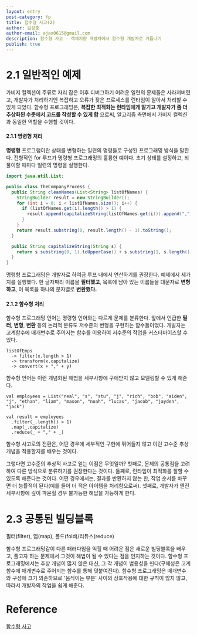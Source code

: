 ```yaml
---
layout: entry
post-category: fp
title: 함수형 사고(2)
author: 김성중
author-email: ajax0615@gmail.com
description: 함수형 사고 - 객체지향 개발자에서 함수형 개발자로 거듭나기
publish: true
---
```


# 2.1 일반적인 예제
가비지 컬렉션이 주류로 자리 잡은 이후 디버그하기 어려운 일련의 문제들은 사라져버렸고, 개발자가 처리하기엔 복잡하고 오류가 잦은 프로세스를 런타임이 알아서 처리할 수 있게 되었다. 함수형 프로그래밍은, **복잡한 최적화는 런타임에게 맡기고 개발자가 좀 더 추상화된 수준에서 코드를 작성할 수 있게 함** 으로써, 알고리즘 측면에서 가비지 컬렉션과 동일한 역할을 수행할 것이다.

#### **2.1.1 명령형 처리**
**명령형** 프로그램이란 상태를 변형하는 일련의 명령들로 구성된 프로그래밍 방식을 말한다. 전형적인 for 루프가 명령형 프로그래밍의 훌륭한 예이다. 초기 상태를 설정하고, 되풀이할 때마다 일련의 명령을 실행한다.

```java
import java.util.List;

public class TheCompanyProcess {
  public String cleanNames(List<String> listOfNames) {
    StringBuilder result = new StringBuilder();
    for (int i = 0; i < listOfNames.size(); i++) {
      if (listOfNames.get(i).length() > 1) {
        result.append(capitalizeString(listOfNames.get(i))).append(",");
      }
    }
    return result.substring(0, result.length() - 1).toString();
  }

  public String capitalizeString(String s) {
    return s.substring(0, 1).toUpperCase() + s.substring(1, s.length());
  }
}
```

명령형 프로그래밍은 개발자로 하여금 루프 내에서 연산하기를 권장한다. 예제에서 세가지를 실행했다. 한 글자짜리 이름을 **필터했고**, 목록에 남아 있는 이름들을 대문자로 **변형하고**, 이 목록을 하나의 문자열로 **변환했다.**

#### **2.1.2 함수형 처리**
함수형 프로그래밍 언어는 명령형 언어와는 다르게 문제를 분류한다. 앞에서 언급한 **필터**, **변형**, **변환** 등의 논리적 분류도 저수준의 변형을 구현하는 함수들이었다. 개발자는 고계함수에 매개변수로 주어지는 함수를 이용하여 저수준의 작업을 커스터마이즈할 수 있다.

```
listOfEmps
  -> filter(x.length > 1)
  -> transform(x.capitalize)
  -> convert(x + "," + y)
```

함수형 언어는 이런 개념화된 해법을 세부사항에 구애받지 않고 모델링할 수 있게 해준다.

```
val employees = List("neal", "s", "stu", "j", "rich", "bob", "aiden", "j", "ethan", "liam", "mason", "noah", "lucas", "jacob", "jayden", "jack")

val result = employees
  .filter(_.length() > 1)
  .map(_.capitalize)
  .reduce(_ + "," + _)
```

함수형 사고로의 전환은, 어떤 경우에 세부적인 구현에 뛰어들지 않고 이런 고수준 추상 개념을 적용할지를 배우는 것이다.

그렇다면 고수준의 추상적 사고로 얻는 이점은 무엇일까? 첫째로, 문제의 공통점을 고려하여 다른 방식으로 분류하기를 권장한다는 것이다. 둘째로, 런타임이 최적화를 잘할 수 있도록 해준다는 것이다. 어떤 경우에서는, 결과를 반환하지 않는 한, 작업 순서를 바꾸면 더 능률적이 된다(예를 들어 더 적은 아이템을 처리함으로써). 셋째로, 개발자가 엔진 세부사항에 깊이 파묻힐 경우 불가능한 해답을 가능하게 한다.

# 2.3 공통된 빌딩블록
필터(filter), 맵(map), 폴드(fold)/리듀스(reduce)

함수형 프로그래밍같이 다른 패러다임을 익힐 때 어려운 점은 새로운 빌딩블록을 배우고, 풀고자 하는 문제에서 그것이 해법이 될 수 있다는 점을 인지하는 것이다. 함수형 프로그래밍에서는 추상 개념이 많지 않은 대신, 그 각 개념이 범용성을 띤다(구체성은 고계함수에 매개변수로 주어지는 함수를 통해 덧붙여진다). 함수형 프로그래밍은 매개변수와 구성에 크기 의존하므로 '움직이는 부분' 사이의 상호작용에 대한 규칙이 많지 않고, 따라서 개발자의 작업을 쉽게 해준다.

# Reference
[함수형 사고](http://www.hanbit.co.kr/store/books/look.php?p_code=B6064588422)
